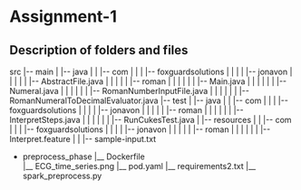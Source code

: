 # Assignment-1

## Description of folders and files

src
   |-- main
   |   |-- java
   |   |   |-- com
   |   |   |   |-- foxguardsolutions
   |   |   |   |   |-- jonavon
   |   |   |   |   |   |-- AbstractFile.java
   |   |   |   |   |   |-- roman
   |   |   |   |   |   |   |-- Main.java
   |   |   |   |   |   |   |-- Numeral.java
   |   |   |   |   |   |   |-- RomanNumberInputFile.java
   |   |   |   |   |   |   |-- RomanNumeralToDecimalEvaluator.java
   |-- test
   |   |-- java
   |   |   |-- com
   |   |   |   |-- foxguardsolutions
   |   |   |   |   |-- jonavon
   |   |   |   |   |   |-- roman
   |   |   |   |   |   |   |-- InterpretSteps.java
   |   |   |   |   |   |   |-- RunCukesTest.java
   |   |-- resources
   |   |   |-- com
   |   |   |   |-- foxguardsolutions
   |   |   |   |   |-- jonavon
   |   |   |   |   |   |-- roman
   |   |   |   |   |   |   |-- Interpret.feature
   |   |   |-- sample-input.txt
   
 - preprocess_phase
  |__ Dockerfile                  
  |__ ECG_time_series.png
  |__ pod.yaml
  |__ requirements2.txt
  |__ spark_preprocess.py
  
